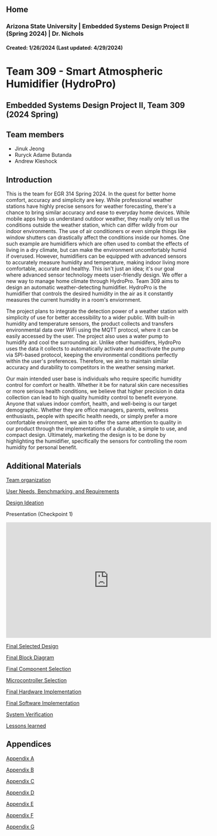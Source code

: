 Home
---
### Arizona State University | Embedded Systems Design Project II (Spring 2024) | Dr. Nichols
#### Created: 1/26/2024 (Last updated: 4/29/2024)

# Team 309 - Smart Atmospheric Humidifier (HydroPro)

## Embedded Systems Design Project II, Team 309 (2024 Spring) 



## Team members 

* Jinuk Jeong
* Ruryck Adame Butanda
* Andrew Kleshock

## Introduction

This is the team for EGR 314 Spring 2024. In the quest for better home comfort, accuracy and simplicity are key. While professional weather stations have highly precise sensors for weather forecasting, there's a chance to bring similar accuracy and ease to everyday home devices. While mobile apps help us understand outdoor weather, they really only tell us the conditions outside the weather station, which can differ wildly from our indoor environments. The use of air conditioners or even simple things like window shutters can drastically affect the conditions inside our homes. One such example are humidifiers which are often used to combat the effects of living in a dry climate, but can make the environment uncomfortably humid if overused. However, humidifiers can be equipped with advanced sensors to accurately measure humidity and temperature, making indoor living more comfortable, accurate and healthy. This isn't just an idea; it's our goal where advanced sensor technology meets user-friendly design. We offer a new way to manage home climate through HydroPro. Team 309 aims to design an automatic weather-detecting humidifier. HydroPro is the humidifier that controls the desired humidity in the air as it constantly measures the current humidity in a room's enviornment. 

The project plans to integrate the detection power of a weather station with simplicity of use for better accessibility to a wider public. With built-in humidity and temperature sensors, the product collects and transfers environmental data over WiFi using the MQTT protocol, where it can be easily accessed by the user. The project also uses a water pump to humidify and cool the surrounding air. Unlike other humidifers, HydroPro uses the data it collects to automatically activate and deactivate the pump via SPI-based protocol, keeping the environmental conditions perfectly within the user's preferences. Therefore, we aim to maintain similar accuracy and durability to competitors in the weather sensing market. 

Our main intended user base is individuals who require specific humidity control for comfort or health. Whether it be for natural skin care necessities or more serious health conditions, we believe that higher precision in data collection can lead to high quality humidity control to benefit everyone. Anyone that values indoor comfort, health, and well-being is our target demographic. Whether they are office managers, parents, wellness enthusiasts, people with specific health needs, or simply prefer a more comfortable environment, we aim to offer the same attention to quality in our product through the implementations of a durable, a simple to use, and compact design. Ultimately, marketing the design is to be done by highlighting the humidifier, specifically the sensors for controlling the room humidity for personal benefit.



## Additional Materials

[Team organization](/Team_Organization.md)




[User Needs, Benchmarking, and Requirements](/User_needs_Benchmarking_Requirements.md)





[ Design Ideation](/Design_Ideation.md)


Presentation (Checkpoint 1)


<iframe width="560" height="315" src="https://www.youtube.com/embed/tRtqgoy4ZYQ?si=hRInnPfIJlFhpfWV" title="YouTube video player" frameborder="0" allow="accelerometer; autoplay; clipboard-write; encrypted-media; gyroscope; picture-in-picture; web-share" allowfullscreen></iframe>




[Final Selected Design](/Selected_Design.md)


[Final Block Diagram](/Block_Diagram.md)


[Final Component Selection](/Final_Component_Selection.md)


[Microcontroller Selection](/Microcontroller_Selection.md)


[Final Hardware Implementation](/Hardware_Proposal.md)


[Final Software Implementation](/Software_Proposal.md)


[System Verification](/System_Verification.md)


[Lessons learned](/Lessons_Learned.md)



## Appendices

[Appendix A](/Appendix_A.md)

[Appendix B](/Appendix_B.md)

[Appendix C](/Appendix_C.md)

[Appendix D](/Appendix_D.md)

[Appendix E](/Appendix_E.md)

[Appendix F](/Appendix_F.md)

[Appendix G](/Appendix_G.md)

